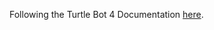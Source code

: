 Following the Turtle Bot 4 Documentation [here](https://turtlebot.github.io/turtlebot4-user-manual/tutorials/first_node_python.html). 

